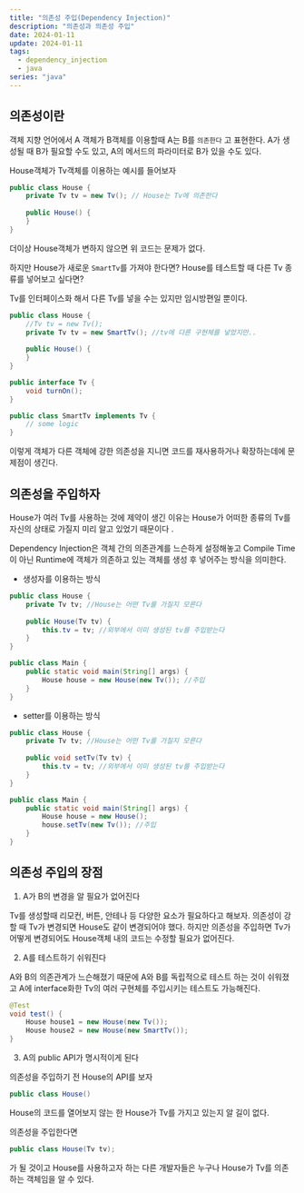 ```yaml
---
title: "의존성 주입(Dependency Injection)"
description: "의존성과 의존성 주입"
date: 2024-01-11
update: 2024-01-11
tags:
  - dependency_injection
  - java
series: "java"
---
```


## 의존성이란

객체 지향 언어에서 A 객체가 B객체를 이용할때 A는 B를 `의존한다` 고 표현한다.  A가 생성될 때 B가 필요할 수도 있고, A의 메서드의 파라미터로 B가 있을 수도 있다. 

House객체가 Tv객체를 이용하는 예시를 들어보자

```java
public class House {
	private Tv tv = new Tv(); // House는 Tv에 의존한다
	
	public House() {
	}
}
```

더이상 House객체가 변하지 않으면 위 코드는 문제가 없다. 

하지만 House가 새로운 `SmartTv`를 가져야 한다면? House를 테스트할 때 다른 Tv 종류를 넣어보고 싶다면?

Tv를 인터페이스화 해서 다른 Tv를 넣을 수는 있지만 임시방편일 뿐이다. 

```java
public class House {
	//Tv tv = new Tv(); 
	private Tv tv = new SmartTv(); //tv에 다른 구현체를 넣었지만..
	
	public House() {
	}
}

public interface Tv {
	void turnOn();
}

public class SmartTv implements Tv {
	// some logic
}
```

이렇게 객체가 다른 객체에 강한 의존성을 지니면 코드를 재사용하거나 확장하는데에 문제점이 생긴다.

## 의존성을 주입하자 

House가 여러 Tv를 사용하는 것에 제약이 생긴 이유는 House가 어떠한 종류의 Tv를 자신의 상태로 가질지 미리 알고 있었기 때문이다 .

Dependency Injection은 객체 간의 의존관계를 느슨하게 설정해놓고 Compile Time이 아닌 Runtime에 객체가 의존하고 있는 객체를 생성 후 넣어주는 방식을 의미한다.


- 생성자를 이용하는 방식

```java
public class House {
	private Tv tv; //House는 어떤 Tv를 가질지 모른다
	
	public House(Tv tv) {
		this.tv = tv; //외부에서 이미 생성된 tv를 주입받는다
	}
}

public class Main {
	public static void main(String[] args) {
		House house = new House(new Tv()); //주입
	}
}
```

- setter를 이용하는 방식

```java
public class House {
	private Tv tv; //House는 어떤 Tv를 가질지 모른다
	
	public void setTv(Tv tv) {
		this.tv = tv; //외부에서 이미 생성된 tv를 주입받는다
	}
}

public class Main {
	public static void main(String[] args) {
		House house = new House();
		house.setTv(new Tv()); //주입
	}
}
```

## 의존성 주입의 장점

1.  A가 B의 변경을 알 필요가 없어진다

Tv를 생성할때 리모컨, 버튼, 안테나 등 다양한 요소가 필요하다고 해보자. 의존성이 강할 때 Tv가 변경되면 House도 같이 변경되어야 했다. 
하지만 의존성을 주입하면 Tv가 어떻게 변경되어도 House객체 내의 코드는 수정할 필요가 없어진다. 

2.  A를 테스트하기 쉬워진다

A와 B의 의존관계가 느슨해졌기 때문에 A와 B를 독립적으로 테스트 하는 것이 쉬워졌고 
A에 interface화한 Tv의 여러 구현체를 주입시키는 테스트도 가능해진다. 

```java
@Test  
void test() {  
    House house1 = new House(new Tv());  
    House house2 = new House(new SmartTv());  
}
```


3.  A의 public API가 명시적이게 된다

의존성을 주입하기 전 House의 API를 보자
```java
public class House()
```
House의 코드를 열어보지 않는 한 House가 Tv를 가지고 있는지 알 길이 없다. 

의존성을 주입한다면 
```java
public class House(Tv tv);
```
가 될 것이고 House를 사용하고자 하는 다른 개발자들은 누구나 House가 Tv를 의존하는 객체임을 알 수 있다.
